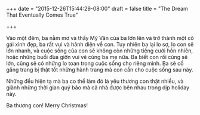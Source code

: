 +++
date = "2015-12-26T15:44:29-08:00"
draft = false
title = "The Dream That Eventually Comes True"

+++

Vào một đêm, ba nằm mơ và thấy Mỹ Văn của ba lớn lên và trở thành một cô gái
xinh đẹp, ba rất vui và hãnh diện về con. Tuy nhiên ba lại lo sợ, lo con sẽ lớn
nhanh, và cuộc sống của con sẽ không còn những tiếng cười hồn nhiên, hoặc những
buổi đùa giỡn vui vẽ cùng ba mẹ nữa. Ba biết con rồi cũng sẽ lớn, cũng sẽ có
những lo toan trong cuộc sống cho riêng mình. Ba sẽ cố gắng trang bị thật tốt
những hành trang mà con cần cho cuộc sống sau này.

Những đều hiện tạ mà ba co thể làm đó là yêu thương con thật nhiều, và giành
những thời gian quý báo mà cả nhà được bên nhau trong dịp holiday này.

Ba thương con! Merry Christmas!

